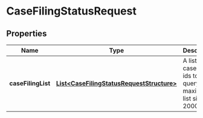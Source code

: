 

# CaseFilingStatusRequest


## Properties

| Name | Type | Description | Notes |
|------------ | ------------- | ------------- | -------------|
|**caseFilingList** | [**List&lt;CaseFilingStatusRequestStructure&gt;**](CaseFilingStatusRequestStructure.md) | A list of case filing ids to query, maximum list size is 2000 |  |




